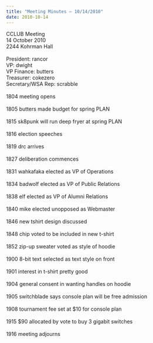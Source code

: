 ```yaml
---
title: "Meeting Minutes – 10/14/2010"
date: 2010-10-14
---
```

CCLUB Meeting<br />
14 October 2010<br />
2244 Kohrman Hall<br />
<br />
President: rancor<br />
VP: dwight<br />
VP Finance: butters<br />
Treasurer: cokezero<br />
Secretary/WSA Rep: scrabble<br />
<br />
1804 meeting opens<br />
<br />
1805 butters made budget for spring PLAN<br />
 <br />
1815 sk8punk will run deep fryer at spring PLAN<br />
<br />
1816 election speeches<br />
<br />
1819 drc arrives<br />
<br />
1827 deliberation commences<br />
<br />
1831 wahkafaka elected as VP of Operations<br />
<br />
1834 badwolf elected as VP of Public Relations<br />
<br />
1838 elf elected as VP of Alumni Relations<br />
<br />
1840 mike elected unopposed as Webmaster<br />
<br />
1846 new tshirt design discussed<br />
<br />
1848 chip voted to be included in new t-shirt<br />
<br />
1852 zip-up sweater voted as style of hoodie<br />
<br />
1900 8-bit text selected as text style on front<br />
<br />
1901 interest in t-shirt pretty good<br />
<br />
1904 general consent in wanting handles on hoodie<br />
<br />
1905 switchblade says console plan will be free admission<br />
<br />
1908 tournament fee set at $10 for console plan<br />
<br />
1915 $90 allocated by vote to buy 3 gigabit switches<br />
<br />
1916 meeting adjourns<br />
